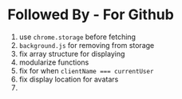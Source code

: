 # Followed By - For Github

1. use `chrome.storage` before fetching
2. `background.js` for removing from storage
3. fix array structure for displaying
4. modularize functions
5. fix for when `clientName === currentUser`
6. fix display location for avatars
7. 
